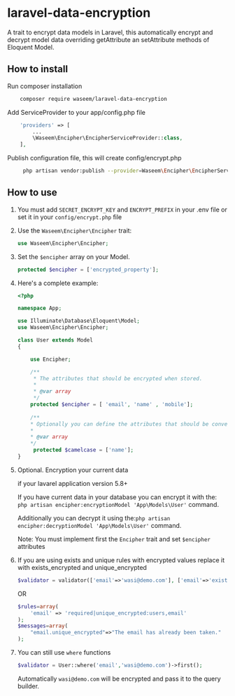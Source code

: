 # laravel-data-encryption
A trait to encrypt data models in Laravel, this automatically encrypt and decrypt model data overriding getAttribute an setAttribute methods of Eloquent Model.
## How to install
Run composer installation
```bash
    composer require waseem/laravel-data-encryption
```
    
Add ServiceProvider to your app/config.php file
```php
    'providers' => [
        ...
        \Waseem\Encipher\EncipherServiceProvider::class,
    ],
```
Publish configuration file, this will create config/encrypt.php 
```bash
     php artisan vendor:publish --provider=Waseem\Encipher\EncipherServiceProvider
``` 

## How to use

1.  You must add `SECRET_ENCRYPT_KEY` and `ENCRYPT_PREFIX` in your .env file or set it in your `config/encrypt.php` file

2. Use the `Waseem\Encipher\Encipher` trait:
    
    ```php
    use Waseem\Encipher\Encipher;
    ```  
    
3. Set the `$encipher` array on your Model.

    ```php
    protected $encipher = ['encrypted_property'];
    ```
    
4. Here's a complete example:

    ```php
    <?php
    
    namespace App;
    
    use Illuminate\Database\Eloquent\Model;
    use Waseem\Encipher\Encipher;
    
    class User extends Model
    {
    
        use Encipher;
    
        /**
         * The attributes that should be encrypted when stored.
         *
         * @var array
         */
        protected $encipher = [ 'email', 'name' , 'mobile'];
     
        /**
        * Optionally you can define the attributes that should be converted to camelcase when retrieve.
        *
        * @var array
        */
         protected $camelcase = ['name'];
    }
    ```
5. Optional. Encryption your current data

    if your lavarel application version 5.8+

    If you have current data in your database you can encrypt it with the: `php artisan encipher:encryptionModel 'App\Models\User'` command.
    
    Additionally you can decrypt it using the:`php artisan encipher:decryptionModel 'App\Models\User'` command.
    
    Note: You must implement first the `Encipher` trait and set `$encipher` attributes
6. If you are using exists and unique rules with encrypted values replace it with exists_encrypted and unique_encrypted 
    ```php      
   $validator = validator(['email'=>'wasi@demo.com'], ['email'=>'exists_encrypted:users,email']);
    ```
    OR
    ```php      
    $rules=array(
        'email' => 'required|unique_encrypted:users,email'
    );
    $messages=array(
        "email.unique_encrypted"=>"The email has already been taken."
    );
    ```
7. You can still use `where` functions 
   ```php      
   $validator = User::where('email','wasi@demo.com')->first();
   ```
   Automatically `wasi@demo.com` will be encrypted and pass it to the query builder.
   


